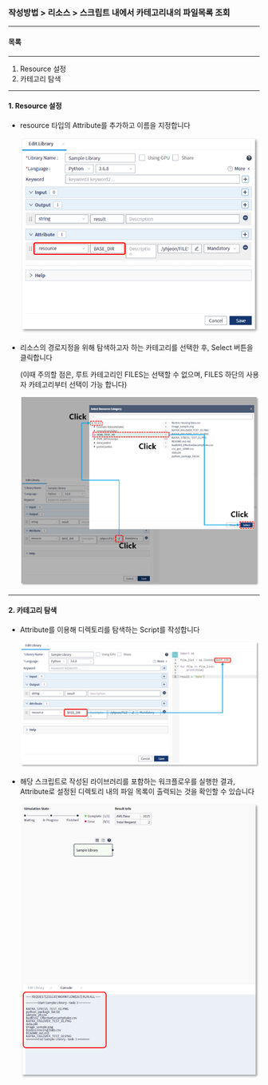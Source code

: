 ### 작성방법 > 리소스 > 스크립트 내에서 카테고리내의 파일목록 조회



------

#### 목록

------

1. Resource 설정
2. 카테고리 탐색



------

#### 1. Resource 설정



* resource 타입의 Attribute를 추가하고 이름을 지정합니다

  ![image-20200615102754532](./img/작성방법_01_리소스_02_스크립트_내에서_카테고리내의_파일목록조회-01.png)

  

* 리소스의 경로지정을 위해 탐색하고자 하는 카테고리를 선택한 후, Select 버튼을 클릭합니다

  (이때 주의할 점은, 루트 카테고리인 FILES는 선택할 수 없으며, FILES 하단의 사용자 카테고리부터 선택이 가능 합니다)

  ![image-20200615103251065](./img/작성방법_01_리소스_02_스크립트_내에서_카테고리내의_파일목록조회-02.png)

  

------

#### 2. 카테고리 탐색



- Attribute를 이용해 디렉토리를 탐색하는 Script를 작성합니다

  ![image-20200615104127226](./img/작성방법_01_리소스_02_스크립트_내에서_카테고리내의_파일목록조회-03.png)

  

- 해당 스크립트로 작성된 라이브러리를 포함하는 워크플로우를 실행한 결과, Attribute로 설정된 디렉토리 내의 파일 목록이 출력되는 것을 확인할 수 있습니다

  ![image-20200615104404236](./img/작성방법_01_리소스_02_스크립트_내에서_카테고리내의_파일목록조회-04.png)



